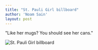 ```yaml
---
title: "St. Pauli Girl billboard"
author: 'Noam Sain'
layout: post
---
```


"Like her mugs? You should see her cans."

![St. Pauli Girl billboard](https://1.bp.blogspot.com/_8aN4krk1nsk/S235V5ZiM_I/AAAAAAAAAYU/Urp003tB3sQ/s1600/image-21.jpg "St. Pauli Girl billboard")
